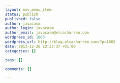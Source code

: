 ```yaml
--- 
layout: nav_menu_item
status: publish
published: false
author: javacasm
author_login: javacasm
author_email: javacasm@elcacharreo.com
wordpress_id: 1003
wordpress_url: http://blog.elcacharreo.com/?p=1003
date: 2013-12-26 22:23:37 +01:00
categories: []

tags: []

comments: []

---
```

 
